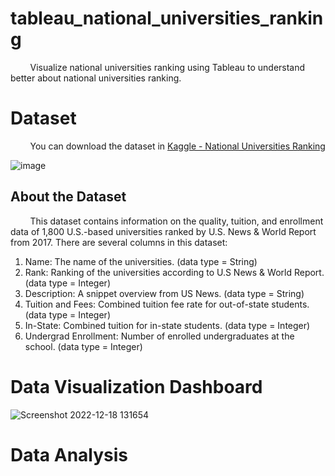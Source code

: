 # tableau_national_universities_ranking

&nbsp;&nbsp;&nbsp;&nbsp;&nbsp;&nbsp;&nbsp; Visualize national universities ranking using Tableau to understand better about national universities ranking.

# Dataset 

&nbsp;&nbsp;&nbsp;&nbsp;&nbsp;&nbsp;&nbsp; You can download the dataset in [Kaggle - National Universities Ranking](https://www.kaggle.com/datasets/thedevastator/national-universities-rankings-explore-quality-t) 

![image](https://user-images.githubusercontent.com/91602612/208282418-e7cfc3a6-2ae0-43c8-b290-8980feb2a844.png)

## About the Dataset
 
&nbsp;&nbsp;&nbsp;&nbsp;&nbsp;&nbsp;&nbsp; This dataset contains information on the quality, tuition, and enrollment data of 1,800 U.S.-based universities ranked by U.S. News & World Report from 2017. There are several columns in this dataset:

1. Name: The name of the universities. (data type = String)
2. Rank: Ranking of the universities according to U.S News & World Report. (data type = Integer)
3. Description: A snippet overview from US News. (data type = String)
4. Tuition and Fees: Combined tuition fee rate for out-of-state students. (data type = Integer)
5. In-State: Combined tuition for in-state students. (data type = Integer)
6. Undergrad Enrollment: Number of enrolled undergraduates at the school. (data type = Integer)

# Data Visualization Dashboard

![Screenshot 2022-12-18 131654](https://user-images.githubusercontent.com/91602612/208282669-bc365685-4048-4c4e-8e74-8d3585eb2d6e.png)

# Data Analysis
